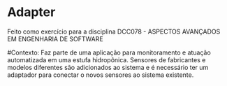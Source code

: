 # Adapter
Feito como exercício para a disciplina DCC078 - ASPECTOS AVANÇADOS EM ENGENHARIA DE SOFTWARE

#Contexto:
Faz parte de uma aplicação para monitoramento e atuação automatizada em uma estufa hidropônica. Sensores de fabricantes e modelos diferentes são adicionados ao sistema e é necessário ter um adaptador para conectar o novos 
sensores ao sistema existente.
